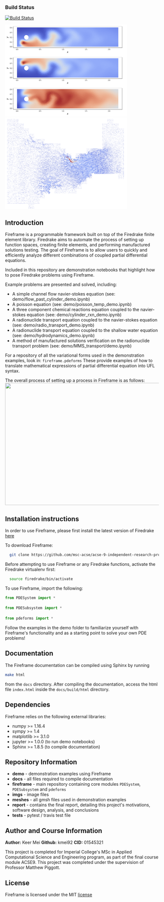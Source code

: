 ### Build Status
[![Build Status](https://travis-ci.com/msc-acse/acse-9-independent-research-project-kmei92.svg?branch=master)](https://travis-ci.com/msc-acse/acse-9-independent-research-project-kmei92)

<img src="imgs/fireframe_rxns.png" title="Three component flow coupled chemical reactions" width="400" height="300" /><img src="imgs/gibraltar_flow.png" title="Velocity of shallow water equations solved on the Strait of Gibraltar" width="400" height="300" />

## Introduction
Fireframe is a programmable framework built on top of the Firedrake finite element library. Firedrake aims to automate the process
of setting up function spaces, creating finite elements, and performing manufactured solutions testing.
The goal of Fireframe is to allow users to quickly and efficiently analyze different combinations of coupled partial differential equations.

Included in this repository are demonstration notebooks that highlight how to pose Firedrake problems using Fireframe.

Example problems are presented and solved, including:
 - A simple channel flow navier-stokes equation (see: demo/flow_past_cylinder_demo.ipynb)
 - A poisson equation (see: demo/poisson_temp_demo.ipynb)
 - A three component chemical reactions  equation coupled to the navier-stokes equation (see: demo/cylinder_rxn_demo.ipynb)
 - A radionuclide transport equation coupled to the navier-stokes equation (see: demo/radio_transport_demo.ipynb)
 - A radionuclide transport equation coupled to the shallow water equation (see: demo/hydrodynamics_demo.ipynb)
 - A method of manufactured solutions verification on the radionuclide transport problem (see: demo/MMS_transport/demo.ipynb)

For a repository of all the variational forms used in the demonstration examples, look in:
```fireframe.pdeforms```
These provide examples of how to translate mathematical expressions of partial differential equation into UFL syntax.

The overall process of setting up a process in Fireframe is as follows:
<img src="imgs/acse9-fireframe-process.jpg" width="600" height="400" />

## Installation instructions
In order to use Fireframe, please first install the latest version of Firedrake [here](https://www.firedrakeproject.org/download.html)

To download Fireframe:
```bash
  git clone https://github.com/msc-acse/acse-9-independent-research-project-kmei92.git
```
Before attempting to use Fireframe or any Firedrake functions, activate the Firedrake virtualenv first:
```bash
  source firedrake/bin/activate
```
To use Fireframe, import the following:
```python
from PDESystem import *

from PDESubsystem import *

from pdeforms import *
```
Follow the examples in the demo folder to familiarize yourself with Fireframe's functionality and as a starting point to solve your own PDE problems!

## Documentation
The Fireframe documentation can be compiled using Sphinx by running
```bash
make html
```

from the `docs` directory. After compiling the documentation, access the html file `index.html` inside the `docs/build/html` directory.

## Dependencies
Fireframe relies on the following external libraries:

 - numpy >= 1.16.4
 - sympy >= 1.4
 - matplotlib >= 3.1.0
 - jupyter >= 1.0.0 (to run demo notebooks)
 - Sphinx >= 1.8.5 (to compile documentation)
## Repository Information
* __demo__		- demonstration examples using Fireframe
* __docs__		- all files required to compile documentation
* __fireframe__		- main repository containing core modules `PDESystem`, `PDESubsystem` and `pdeforms`
* __imgs__		- image files
* __meshes__		- all gmsh files used in demonstration examples
* __report__		- contains the final report, detailing this project's motivations, software design, analysis, and conclusions 
* __tests__		- pytest / travis test file

## Author and Course Information
__Author:__ Keer Mei
__Github:__ kmei92
__CID:__ 01545321

This project is completed for Imperial College's MSc in Applied Computational Science and Engineering program,
as part of the final course module ACSE9. This project was completed under the supervision of Professor Matthew Piggott. 
## License
Fireframe is licensed under the MIT [license](https://github.com/msc-acse/acse-9-independent-research-project-kmei92/blob/master/LICENSE)

